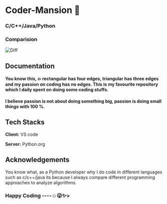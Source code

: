 
# Coder-Mansion 🏡

### C/C++/Java/Python






### Comparision

![Diff](https://user-images.githubusercontent.com/85961223/144803748-8706bc37-74a1-43cf-8cd0-459504ea1c74.jpg)

## Documentation


#### You know this, 💥 rectangular has four edges, triangular has three edges and my passion on coding has no edges. This is my favourite repository which I daily spent on doing some coding stuffs. 
#### I believe passion is not about doing something big, passion is doing small things with 100 %.


## Tech Stacks
**Client:** VS code 

**Server:** Python.org


## Acknowledgements
You know what, as a Python developer why I do code in different languages such as c/c++/java its because I always compare different programming approaches to analyze algorithms.
### Happy Coding ----☺😜✨>
